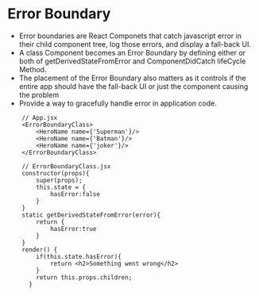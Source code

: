 # Error Boundary

- Error boundaries are React Componets that catch javascript error in their child component tree, log those errors, and display a fall-back UI.
- A class Component becomes an Error Boundary by defining either or both of getDerivedStateFromError and ComponentDidCatch lifeCycle Method.
- The placement of the Error Boundary also matters as it controls if the entire app should have the fall-back UI or just the component causing the problem
- Provide a way to gracefully handle error in application code.

```JSX
    // App.jsx
    <ErrorBoundaryClass>
        <HeroName name={'Superman'}/>
        <HeroName name={'Batman'}/>
        <HeroName name={'joker'}/>
    </ErrorBoundaryClass>

    // ErrorBoundaryClass.jsx
    constructor(props){
        super(props);
        this.state = {
            hasError:false
        }
    }
    static getDerivedStateFromError(error){
        return {
            hasError:true
        }
    }
    render() {
        if(this.state.hasError){
            return <h2>Something went wrong</h2>
        }
        return this.props.children;
      }
```
